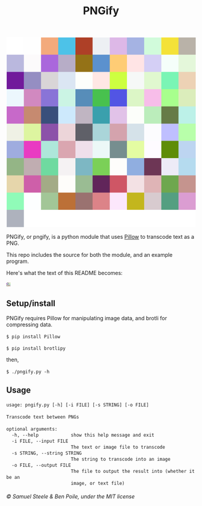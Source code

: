<h1 align="center">
<br>
<br>
PNGify
<br>
<br>
</h1>

![README-scaled.png](screens/readme-scaled.png)

PNGify, or pngify, is a python module that uses [Pillow](https://github.com/python-pillow/Pillow) to transcode text as a PNG.

This repo includes the source for both the module, and an example program.

Here's what the text of this README becomes:

![README.png](screens/readme.png)


## Setup/install
PNGify requires Pillow for manipulating image data, and brotli for compressing data.

`$ pip install Pillow`

`$ pip install brotlipy`

then,

`$ ./pngify.py -h`

## Usage
```
usage: pngify.py [-h] [-i FILE] [-s STRING] [-o FILE]

Transcode text between PNGs

optional arguments:
  -h, --help            show this help message and exit
  -i FILE, --input FILE
                        The text or image file to transcode
  -s STRING, --string STRING
                        The string to transcode into an image
  -o FILE, --output FILE
                        The file to output the result into (whether it be an
                        image, or text file)
```

###### &copy; Samuel Steele & Ben Poile, under the MIT license

